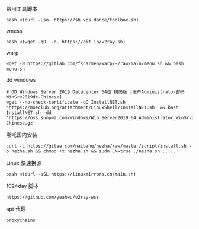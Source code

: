 
常用工具脚本
```
bash <(curl -Lso- https://sh.vps.dance/toolbox.sh)
```

vmess
```
bash <(wget -qO- -o- https://git.io/v2ray.sh)
```

warp
```
wget -N https://gitlab.com/fscarmen/warp/-/raw/main/menu.sh && bash menu.sh
```

dd windows
```
# DD Windows Server 2019 Datacenter 64位 精简版 [账户Administrator密码WinSrv2019dc-Chinese]
wget --no-check-certificate -qO InstallNET.sh 'https://moeclub.org/attachment/LinuxShell/InstallNET.sh' && bash InstallNET.sh -dd 'https://oss.sunpma.com/Windows/Win_Server2019_64_Administrator_WinSrv2019dc-Chinese.gz'
```

哪吒国内安装
```
curl -L https://gitee.com/naibahq/nezha/raw/master/script/install.sh -o nezha.sh && chmod +x nezha.sh && sudo CN=true ./nezha.sh .....
```

Linux 快速换源
```
bash <(curl -sSL https://linuxmirrors.cn/main.sh)
```

1024day 脚本
```
https://github.com/yeahwu/v2ray-wss
```

apt 代理
```
proxychains
```
